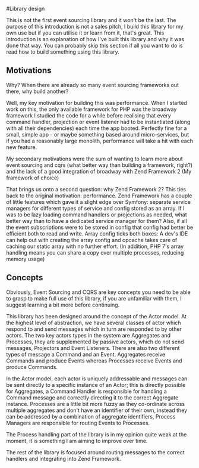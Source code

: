 #Library design

This is not the first event sourcing library and it won't be the last. The purpose 
of this introduction is not a sales pitch, I build this library for my own use but 
if you can utilise it or learn from it, that's great. This introduction is an explanation
of how I've built this library and why it was done that way. You can probably skip 
this section if all you want to do is read how to build something using this library.

## Motivations

Why? When there are already so many event sourcing frameworks out there, why build 
another? 

Well, my key motivation for building this was performance. When I started
work on this, the only available framework for PHP was the broadway framework I 
studied the code for a while before realising that every command handler, projection
or event listener had to be instantiated (along with all their dependencies) each 
time the app booted. Perfectly fine for a small, simple app - or maybe something
based around micro-services, but if you had a reasonably large monolith, performance 
will take a hit with each new feature.

My secondary motivations were the sum of wanting to learn more about event sourcing 
and cqrs (what better way than building a framework, right?) and the lack of a good 
integration of broadway with Zend Framework 2 (My framework of choice)

That brings us onto a second question: why Zend Framework 2? This ties back to the 
original motivation: performance. Zend Framework has a couple of little features 
which gave it a slight edge over Symfony: separate service managers for different
types of service and config stored as an array. If I was to be lazy loading command
handlers or projections as needed, what better way than to have a dedicated service 
manager for them? Also, if all the event subscriptions were to be stored in config 
that config had better be efficient both to read and write. Array config ticks both
boxes: A dev's IDE can help out with creating the array config and opcache takes 
care of caching our static array with no further effort. (In addition, PHP 7's array
handling means you can share a copy over multiple processes, reducing memory usage)

## Concepts

Obviously, Event Sourcing and CQRS are key concepts you need to be able to grasp 
to make full use of this library, if you are unfamiliar with them, I suggest learning
a bit more before continuing. 

This library has been designed around the concept of the Actor model. At the highest 
level of abstraction, we have several classes of actor which respond to and send 
messages which in turn are responded to by other actors. The two key actors types 
in the system are Aggregates and Processes, they are supplemented by passive actors,
which do not send messages, Projectors and Event Listeners. There are also two different
types of message a Command and an Event. Aggregates receive Commands and produce 
Events whereas Processes receive Events and produce Commands.

In the Actor model, each actor is uniquely addressable and messages can be sent 
directly to a specific instance of an Actor; this is directly possible for 
Aggregates, a Command Handler is responsible for handling a Command message and 
correctly directing it to the correct Aggregate instance. Processes are a little 
bit more fuzzy as they co-ordinate across multiple aggregates and don't have an 
identifier of their own, instead they can be addressed by a combination of 
aggregate identifiers, Process Managers are responsible for routing Events to 
Processes. 

The Process handling part of the library is in my opinion quite weak at the 
moment, it is something I am aiming to improve over time. 

The rest of the library is focused around routing messages to the correct handlers 
and integrating into Zend Framework.